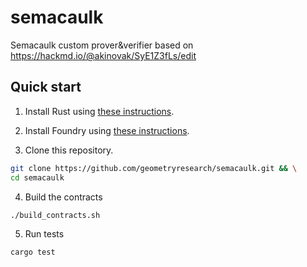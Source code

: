 # semacaulk

Semacaulk custom prover&amp;verifier based on https://hackmd.io/@akinovak/SyE1Z3fLs/edit

## Quick start

1. Install Rust using [these instructions](https://www.rust-lang.org/learn/get-started).

2. Install Foundry using [these instructions](https://github.com/foundry-rs/foundry#installation).

3. Clone this repository.

```bash
git clone https://github.com/geometryresearch/semacaulk.git && \
cd semacaulk
```

4. Build the contracts

```bash
./build_contracts.sh
```

5. Run tests

```bash
cargo test
```
